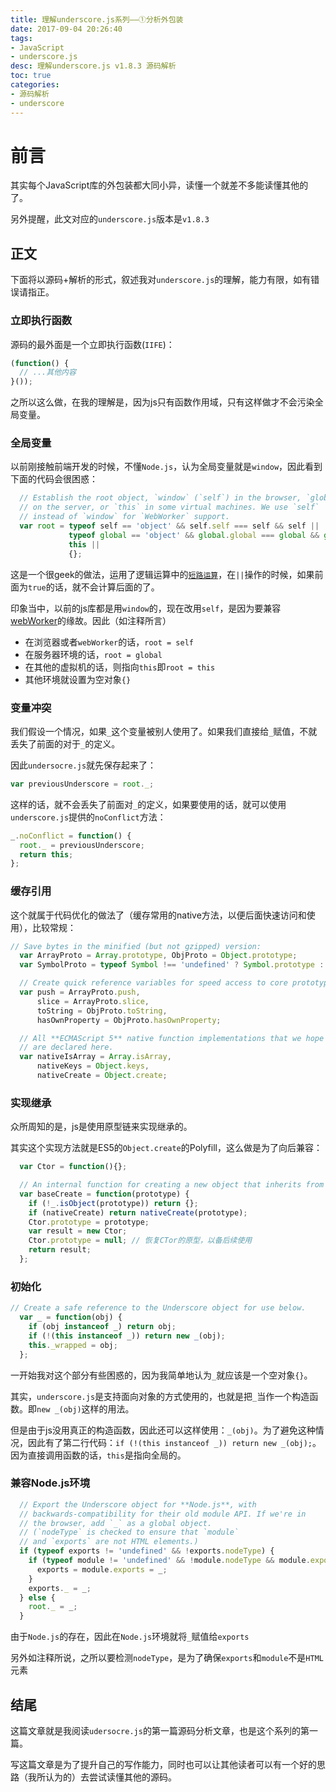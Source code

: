 ```yaml
---
title: 理解underscore.js系列——①分析外包装
date: 2017-09-04 20:26:40
tags:
- JavaScript
- underscore.js
desc: 理解underscore.js v1.8.3 源码解析
toc: true
categories:
- 源码解析
- underscore
---
```


# 前言

其实每个JavaScript库的外包装都大同小异，读懂一个就差不多能读懂其他的了。

另外提醒，此文对应的`underscore.js`版本是`v1.8.3`

<!-- more -->

## 正文

下面将以源码+解析的形式，叙述我对`underscore.js`的理解，能力有限，如有错误请指正。

### 立即执行函数

源码的最外面是一个立即执行函数(`IIFE`)：

```js
(function() {
  // ...其他内容
}());
```

之所以这么做，在我的理解是，因为js只有函数作用域，只有这样做才不会污染全局变量。

### 全局变量

以前刚接触前端开发的时候，不懂`Node.js`，认为全局变量就是`window`，因此看到下面的代码会很困惑：

```js
  // Establish the root object, `window` (`self`) in the browser, `global`
  // on the server, or `this` in some virtual machines. We use `self`
  // instead of `window` for `WebWorker` support.
  var root = typeof self == 'object' && self.self === self && self ||
             typeof global == 'object' && global.global === global && global ||
             this ||
             {};
```

这是一个很geek的做法，运用了逻辑运算中的[`短路运算`](https://developer.mozilla.org/en-US/docs/Web/JavaScript/Reference/Operators/Logical_Operators)，在`||`操作的时候，如果前面为`true`的话，就不会计算后面的了。

印象当中，以前的js库都是用`window`的，现在改用`self`，是因为要兼容[webWorker](https://developer.mozilla.org/en-US/docs/Web/API/Worker)的缘故。因此（如注释所言）

- 在浏览器或者`webWorker`的话，`root = self`
- 在服务器环境的话，`root = global`
- 在其他的虚拟机的话，则指向`this`即`root = this`
- 其他环境就设置为空对象`{}`

### 变量冲突

我们假设一个情况，如果`_`这个变量被别人使用了。如果我们直接给`_`赋值，不就丢失了前面的对于`_`的定义。

因此`undersocre.js`就先保存起来了：

```js
var previousUnderscore = root._;
```

这样的话，就不会丢失了前面对`_`的定义，如果要使用的话，就可以使用`underscore.js`提供的`noConflict`方法：

```js
_.noConflict = function() {
  root._ = previousUnderscore;
  return this;
};
```

### 缓存引用

这个就属于代码优化的做法了（缓存常用的native方法，以便后面快速访问和使用），比较常规：

```js
// Save bytes in the minified (but not gzipped) version:
  var ArrayProto = Array.prototype, ObjProto = Object.prototype;
  var SymbolProto = typeof Symbol !== 'undefined' ? Symbol.prototype : null;

  // Create quick reference variables for speed access to core prototypes.
  var push = ArrayProto.push,
      slice = ArrayProto.slice,
      toString = ObjProto.toString,
      hasOwnProperty = ObjProto.hasOwnProperty;

  // All **ECMAScript 5** native function implementations that we hope to use
  // are declared here.
  var nativeIsArray = Array.isArray,
      nativeKeys = Object.keys,
      nativeCreate = Object.create;
```

### 实现继承

众所周知的是，js是使用原型链来实现继承的。

其实这个实现方法就是ES5的`Object.create`的Polyfill，这么做是为了向后兼容：

```js
  var Ctor = function(){};

  // An internal function for creating a new object that inherits from another.
  var baseCreate = function(prototype) {
    if (!_.isObject(prototype)) return {};
    if (nativeCreate) return nativeCreate(prototype);
    Ctor.prototype = prototype;
    var result = new Ctor;
    Ctor.prototype = null; // 恢复CTor的原型，以备后续使用
    return result;
  };
```

### 初始化

```js
// Create a safe reference to the Underscore object for use below.
  var _ = function(obj) {
    if (obj instanceof _) return obj;
    if (!(this instanceof _)) return new _(obj);
    this._wrapped = obj;
  };
```

一开始我对这个部分有些困惑的，因为我简单地认为`_`就应该是一个空对象`{}`。

其实，`underscore.js`是支持面向对象的方式使用的，也就是把`_`当作一个构造函数。即`new _(obj)`这样的用法。

但是由于js没用真正的构造函数，因此还可以这样使用：`_(obj)`。为了避免这种情况，因此有了第二行代码：`if (!(this instanceof _)) return new _(obj);`。因为直接调用函数的话，`this`是指向全局的。

### 兼容Node.js环境

```js
  // Export the Underscore object for **Node.js**, with
  // backwards-compatibility for their old module API. If we're in
  // the browser, add `_` as a global object.
  // (`nodeType` is checked to ensure that `module`
  // and `exports` are not HTML elements.)
  if (typeof exports != 'undefined' && !exports.nodeType) {
    if (typeof module != 'undefined' && !module.nodeType && module.exports) {
      exports = module.exports = _;
    }
    exports._ = _;
  } else {
    root._ = _;
  }
```

由于`Node.js`的存在，因此在`Node.js`环境就将`_`赋值给`exports`

另外如注释所说，之所以要检测`nodeType`，是为了确保`exports`和`module`不是`HTML`元素

## 结尾

这篇文章就是我阅读`udersocre.js`的第一篇源码分析文章，也是这个系列的第一篇。

写这篇文章是为了提升自己的写作能力，同时也可以让其他读者可以有一个好的思路（我所认为的）去尝试读懂其他的源码。
